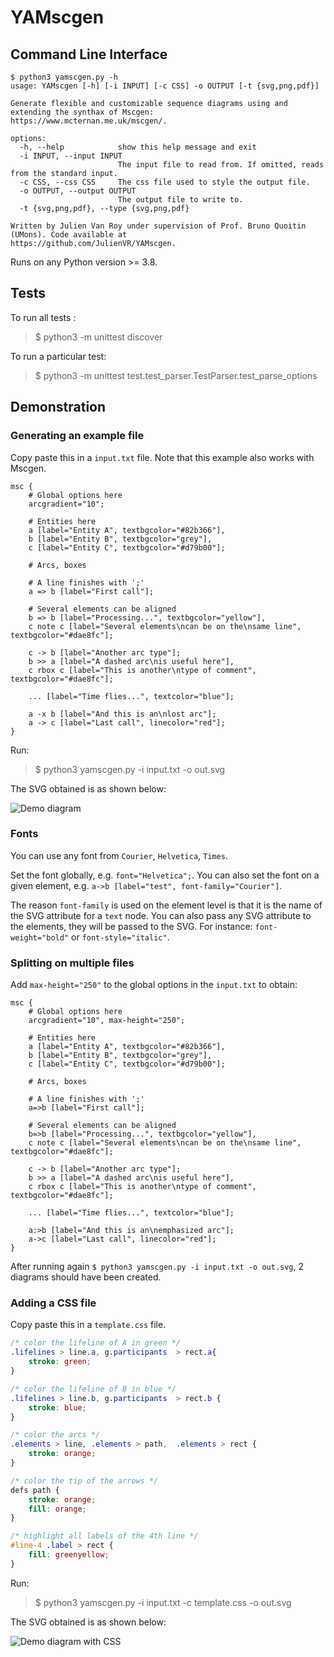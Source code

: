 # YAMscgen

## Command Line Interface

```
$ python3 yamscgen.py -h
usage: YAMscgen [-h] [-i INPUT] [-c CSS] -o OUTPUT [-t {svg,png,pdf}]

Generate flexible and customizable sequence diagrams using and extending the synthax of Mscgen:
https://www.mcternan.me.uk/mscgen/.

options:
  -h, --help            show this help message and exit
  -i INPUT, --input INPUT
                        The input file to read from. If omitted, reads from the standard input.
  -c CSS, --css CSS     The css file used to style the output file.
  -o OUTPUT, --output OUTPUT
                        The output file to write to.
  -t {svg,png,pdf}, --type {svg,png,pdf}

Written by Julien Van Roy under supervision of Prof. Bruno Quoitin (UMons). Code available at
https://github.com/JulienVR/YAMscgen.
```

Runs on any Python version >= 3.8.

## Tests

To run all tests :

> $ python3 -m unittest discover

To run a particular test:

> $ python3 -m unittest test.test_parser.TestParser.test_parse_options

## Demonstration

### Generating an example file

Copy paste this in a `input.txt` file. Note that this example also works with Mscgen.

```
msc {
    # Global options here
    arcgradient="10";
    
    # Entities here
    a [label="Entity A", textbgcolor="#82b366"],
    b [label="Entity B", textbgcolor="grey"],
    c [label="Entity C", textbgcolor="#d79b00"];
    
    # Arcs, boxes
    
    # A line finishes with ';'
    a => b [label="First call"];
    
    # Several elements can be aligned
    b => b [label="Processing...", textbgcolor="yellow"], 
    c note c [label="Several elements\ncan be on the\nsame line", textbgcolor="#dae8fc"];
    
    c -> b [label="Another arc type"];
    b >> a [label="A dashed arc\nis useful here"],
    c rbox c [label="This is another\ntype of comment", textbgcolor="#dae8fc"];
    
    ... [label="Time flies...", textcolor="blue"];
    
    a -x b [label="And this is an\nlost arc"];
    a -> c [label="Last call", linecolor="red"];
}
```

Run:

> $ python3 yamscgen.py -i input.txt -o out.svg

The SVG obtained is as shown below:

![Demo diagram](https://github.com/JulienVR/YAMscgen/blob/main/demo.png "Demo diagram")

### Fonts

You can use any font from `Courier`, `Helvetica`, `Times`.

Set the font globally, e.g. `font="Helvetica";`.
You can also set the font on a given element, e.g. `a->b [label="test", font-family="Courier"]`.

The reason `font-family` is used on the element level is that it is the name of the SVG attribute for a `text` node.
You can also pass any SVG attribute to the elements, they will be passed to the SVG. 
For instance: `font-weight="bold"` or `font-style="italic"`.


### Splitting on multiple files

Add `max-height="250"` to the global options in the `input.txt` to obtain:

```
msc {
    # Global options here
    arcgradient="10", max-height="250";
    
    # Entities here
    a [label="Entity A", textbgcolor="#82b366"],
    b [label="Entity B", textbgcolor="grey"],
    c [label="Entity C", textbgcolor="#d79b00"];
    
    # Arcs, boxes
    
    # A line finishes with ';'
    a=>b [label="First call"];
    
    # Several elements can be aligned
    b=>b [label="Processing...", textbgcolor="yellow"], 
    c note c [label="Several elements\ncan be on the\nsame line", textbgcolor="#dae8fc"];
    
    c -> b [label="Another arc type"];
    b >> a [label="A dashed arc\nis useful here"],
    c rbox c [label="This is another\ntype of comment", textbgcolor="#dae8fc"];
    
    ... [label="Time flies...", textcolor="blue"];
    
    a:>b [label="And this is an\nemphasized arc"];
    a->c [label="Last call", linecolor="red"];
}
```

After running again `$ python3 yamscgen.py -i input.txt -o out.svg`, 2 diagrams should have been created.


### Adding a CSS file

Copy paste this in a `template.css` file.

```css
/* color the lifeline of A in green */
.lifelines > line.a, g.participants  > rect.a{
    stroke: green;
}

/* color the lifeline of B in blue */
.lifelines > line.b, g.participants  > rect.b {
    stroke: blue;
}

/* color the arcs */
.elements > line, .elements > path,  .elements > rect {
    stroke: orange;
}

/* color the tip of the arrows */
defs path {
    stroke: orange;
    fill: orange;
}

/* highlight all labels of the 4th line */
#line-4 .label > rect {
    fill: greenyellow;
}
```

Run:

> $ python3 yamscgen.py -i input.txt -c template.css -o out.svg

The SVG obtained is as shown below:

![Demo diagram with CSS](https://github.com/JulienVR/YAMscgen/blob/main/demo_css.png "Demo diagram with CSS")
